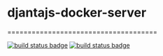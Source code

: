 # djantajs-docker-server
=====================================

[![build status badge](https://img.shields.io/travis/djantaio/djantajs-docker-server/master.svg)](https://travis-ci.org/djantaio/djantajs-docker-server/branches)
[![build status badge](https://doi-janky.infosiftr.net/job/update.sh/job/postgres/badge/icon)](https://doi-janky.infosiftr.net/job/update.sh/job/postgres)